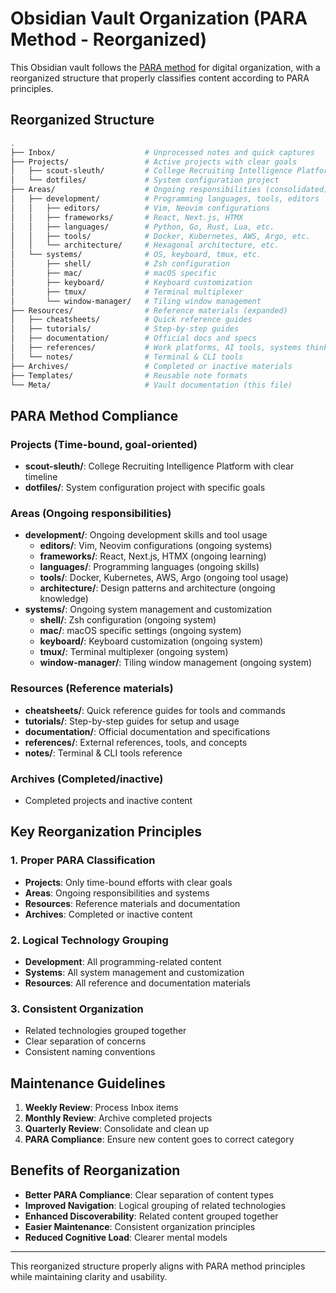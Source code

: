 # Obsidian Vault Organization (PARA Method - Reorganized)

This Obsidian vault follows the [PARA method](https://fortelabs.com/blog/para/) for digital organization, with a reorganized structure that properly classifies content according to PARA principles.

## Reorganized Structure

```bash
.
├── Inbox/                    # Unprocessed notes and quick captures
├── Projects/                 # Active projects with clear goals
│   ├── scout-sleuth/         # College Recruiting Intelligence Platform
│   └── dotfiles/             # System configuration project
├── Areas/                    # Ongoing responsibilities (consolidated)
│   ├── development/          # Programming languages, tools, editors
│   │   ├── editors/          # Vim, Neovim configurations
│   │   ├── frameworks/       # React, Next.js, HTMX
│   │   ├── languages/        # Python, Go, Rust, Lua, etc.
│   │   ├── tools/            # Docker, Kubernetes, AWS, Argo, etc.
│   │   └── architecture/     # Hexagonal architecture, etc.
│   └── systems/              # OS, keyboard, tmux, etc.
│       ├── shell/            # Zsh configuration
│       ├── mac/              # macOS specific
│       ├── keyboard/         # Keyboard customization
│       ├── tmux/             # Terminal multiplexer
│       └── window-manager/   # Tiling window management
├── Resources/                # Reference materials (expanded)
│   ├── cheatsheets/          # Quick reference guides
│   ├── tutorials/            # Step-by-step guides
│   ├── documentation/        # Official docs and specs
│   ├── references/           # Work platforms, AI tools, systems thinking
│   └── notes/                # Terminal & CLI tools
├── Archives/                 # Completed or inactive materials
├── Templates/                # Reusable note formats
└── Meta/                     # Vault documentation (this file)
```

## PARA Method Compliance

### **Projects** (Time-bound, goal-oriented)
- **scout-sleuth/**: College Recruiting Intelligence Platform with clear timeline
- **dotfiles/**: System configuration project with specific goals

### **Areas** (Ongoing responsibilities)
- **development/**: Ongoing development skills and tool usage
  - **editors/**: Vim, Neovim configurations (ongoing systems)
  - **frameworks/**: React, Next.js, HTMX (ongoing learning)
  - **languages/**: Programming languages (ongoing skills)
  - **tools/**: Docker, Kubernetes, AWS, Argo (ongoing tool usage)
  - **architecture/**: Design patterns and architecture (ongoing knowledge)
- **systems/**: Ongoing system management and customization
  - **shell/**: Zsh configuration (ongoing system)
  - **mac/**: macOS specific settings (ongoing system)
  - **keyboard/**: Keyboard customization (ongoing system)
  - **tmux/**: Terminal multiplexer (ongoing system)
  - **window-manager/**: Tiling window management (ongoing system)

### **Resources** (Reference materials)
- **cheatsheets/**: Quick reference guides for tools and commands
- **tutorials/**: Step-by-step guides for setup and usage
- **documentation/**: Official documentation and specifications
- **references/**: External references, tools, and concepts
- **notes/**: Terminal & CLI tools reference

### **Archives** (Completed/inactive)
- Completed projects and inactive content

## Key Reorganization Principles

### 1. **Proper PARA Classification**
- **Projects**: Only time-bound efforts with clear goals
- **Areas**: Ongoing responsibilities and systems
- **Resources**: Reference materials and documentation
- **Archives**: Completed or inactive content

### 2. **Logical Technology Grouping**
- **Development**: All programming-related content
- **Systems**: All system management and customization
- **Resources**: All reference and documentation materials

### 3. **Consistent Organization**
- Related technologies grouped together
- Clear separation of concerns
- Consistent naming conventions

## Maintenance Guidelines

1. **Weekly Review**: Process Inbox items
2. **Monthly Review**: Archive completed projects
3. **Quarterly Review**: Consolidate and clean up
4. **PARA Compliance**: Ensure new content goes to correct category

## Benefits of Reorganization

- **Better PARA Compliance**: Clear separation of content types
- **Improved Navigation**: Logical grouping of related technologies
- **Enhanced Discoverability**: Related content grouped together
- **Easier Maintenance**: Consistent organization principles
- **Reduced Cognitive Load**: Clearer mental models

---

This reorganized structure properly aligns with PARA method principles while maintaining clarity and usability.
